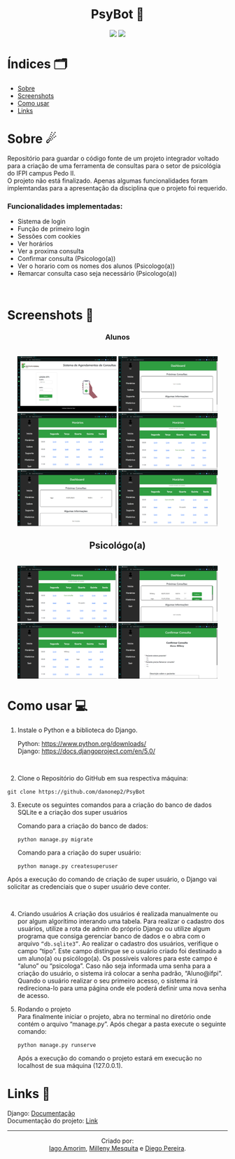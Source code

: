 <h1 align="center"> PsyBot 🤖</h1>
<div align="center">
  
<img src="https://img.shields.io/badge/Python-FFD43B?style=for-the-badge&logo=python&logoColor=blue "/>
<img src="https://img.shields.io/badge/Django-092E20?style=for-the-badge&logo=django&logoColor=green "/>
  
</div>


# Índices 🗂
* [Sobre](#sobre-)
* [Screenshots](#screenshots-)
* [Como usar](#como-usar-)
* [Links](#links-)

# Sobre ☄

Repositório para guardar o código fonte de um projeto integrador voltado para a criação de uma ferramenta de consultas para o setor de psicológia do IFPI campus Pedo II. <br>
O projeto não está finalizado. Apenas algumas funcionalidades foram implemtandas para a apresentação da disciplina que o projeto foi requerido.

### Funcionalidades implementadas:
- Sistema de login
- Função de primeiro login
- Sessões com cookies
- Ver horários
- Ver a proxima consulta
- Confirmar consulta (Psicologo(a))
- Ver o horario com os nomes dos alunos (Psicologo(a))
- Remarcar consulta caso seja necessário (Psicologo(a))

<br>

# Screenshots 📸
<div display="inline" align="center">

### Alunos
<br>
<img src="screenshots/img00.png" width="45%">
<img src="screenshots/img01.png" width="45%">
<img src="screenshots/img02.png" width="45%">
<img src="screenshots/img03.png" width="45%">
<img src="screenshots/img04.png" width="45%">
<img src="screenshots/img05.png" width="45%">
<br>

## Psicológo(a)
<br>
<img src="screenshots/img05.png" width="45%">
<img src="screenshots/img06.png" width="45%">
<img src="screenshots/img07.png" width="45%">
<img src="screenshots/img08.png" width="45%">

<br>

</div>

# Como usar 💻

1. Instale o Python e a biblioteca do Django.

	Python: https://www.python.org/downloads/ <br>
	Django: https://docs.djangoproject.com/en/5.0/

<br>

2. Clone o Repositório do GitHub em sua respectiva máquina:
```shell
git clone https://github.com/danonep2/PsyBot
```

3. Execute os seguintes comandos para a criação do banco de dados SQLite e a criação dos super usuários 
	
    Comando para a criação do banco de dados:
    ```
	python manage.py migrate
    ```

	Comando para a criação do super usuário:
	```
    python manage.py createsuperuser
    ```
	
Após a execução do comando de criação de super usuário, o Django vai solicitar as credenciais que o super usuário deve conter.

<br>

4. Criando usuários
	A criação dos usuários é realizada manualmente ou por algum algorítimo interando uma tabela. Para realizar o cadastro dos usuários, utilize a rota de admin do próprio Django ou utilize algum programa que consiga gerenciar banco de dados e o abra com o arquivo ` “db.sqlite3” `.
	Ao realizar o cadastro dos usuários, verifique o campo “tipo”. Este campo distingue se o usuário criado foi destinado a um aluno(a) ou psicólogo(a). Os possíveis valores para este campo é “aluno” ou “psicologa”.
	Caso não seja informada uma senha para a criação do usuário, o sistema irá colocar a senha padrão, “Aluno@ifpi”. Quando o usuário realizar o seu primeiro acesso, o sistema irá redireciona-lo para uma página onde ele poderá definir uma nova senha de acesso.

5. Rodando o projeto<br>
	Para finalmente iniciar o projeto, abra no terminal no diretório onde contém o arquivo “manage.py”. Após chegar a pasta execute o seguinte comando:

    ```
	python manage.py runserve
    ```
	
	Após a execução do comando o projeto estará em execução no localhost de sua máquina (127.0.0.1).


# Links 🔗

Django: [Documentação](https://docs.djangoproject.com/en/5.0/) <br>
Documentação do projeto: [Link](https://drive.google.com/file/d/1TT1M2FT98Lk9odJvS09cIuxCNCFL6FQk/view?usp=sharing)

<hr>
<div align="center">

Criado por: <br>
[Iago Amorim](https://github.com/danonep2), [Milleny Mesquita](https://github.com/MillenyMesquita) e [Diego Pereira](https://github.com/Diegop33p2).

</div>
